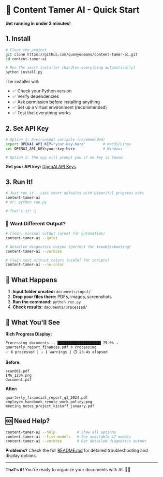 # 🚀 Content Tamer AI - Quick Start

**Get running in under 2 minutes!**

## 1. Install

```bash
# Clone the project
git clone https://github.com/quanyeomans/content-tamer-ai.git
cd content-tamer-ai

# Run the smart installer (handles everything automatically)
python install.py
```

The installer will:
- ✅ Check your Python version
- ✅ Verify dependencies  
- ✅ Ask permission before installing anything
- ✅ Set up a virtual environment (recommended)
- ✅ Test that everything works

## 2. Set API Key

```bash
# Option 1: Environment variable (recommended)
export OPENAI_API_KEY="your-key-here"        # macOS/Linux
set OPENAI_API_KEY=your-key-here             # Windows

# Option 2: The app will prompt you if no key is found
```

**Get your API key:** [OpenAI API Keys](https://platform.openai.com/api-keys)

## 3. Run It!

```bash
# Just run it - uses smart defaults with beautiful progress bars
content-tamer-ai
# or: python run.py

# That's it! 🎉
```

### 🎨 Want Different Output?

```bash
# Clean, minimal output (great for automation)
content-tamer-ai --quiet

# Detailed diagnostic output (perfect for troubleshooting) 
content-tamer-ai --verbose

# Plain text without colors (useful for scripts)
content-tamer-ai --no-color
```

## 📁 What Happens

1. **Input folder created:** `documents/input/` 
2. **Drop your files there:** PDFs, images, screenshots
3. **Run the command:** `python run.py`
4. **Check results:** `documents/processed/`

## 🎨 What You'll See

**Rich Progress Display:**
```
Processing documents... ████████████████████ 75.0% → quarterly_report_finances.pdf ⚙️ Processing
✅ 6 processed │ ⚠️ 1 warnings │ ⏱️ 23.4s elapsed
```

**Before:**
```
scan001.pdf
IMG_1234.png  
document.pdf
```

**After:**
```
quarterly_financial_report_q3_2024.pdf
employee_handbook_remote_work_policy.png
meeting_notes_project_kickoff_january.pdf
```

## 🆘 Need Help?

```bash
content-tamer-ai --help          # Show all options
content-tamer-ai --list-models   # See available AI models
content-tamer-ai --verbose       # Get detailed diagnostic output
```

**Problems?** Check the full [README.md](README.md) for detailed troubleshooting and display options.

---

**That's it!** You're ready to organize your documents with AI. 🤖✨